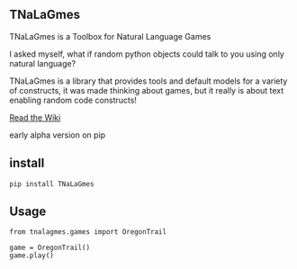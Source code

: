 ## TNaLaGmes

TNaLaGmes is a Toolbox for Natural Language Games

I asked myself, what if random python objects could talk to you using only natural language?

TNaLaGmes is a library that provides tools and default models for a variety of constructs, it was made thinking about games, but it really is about text enabling random code constructs!


[Read the Wiki](https://github.com/JarbasAl/TNaLaGmes/wiki)

early alpha version on pip

## install

    pip install TNaLaGmes


## Usage

    from tnalagmes.games import OregonTrail
    
    game = OregonTrail()
    game.play()